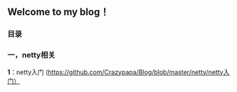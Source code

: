## Welcome to my blog！

### 目录
### 一，netty相关
**1**：netty入门 (https://github.com/Crazypapa/Blog/blob/master/netty/netty入门）
